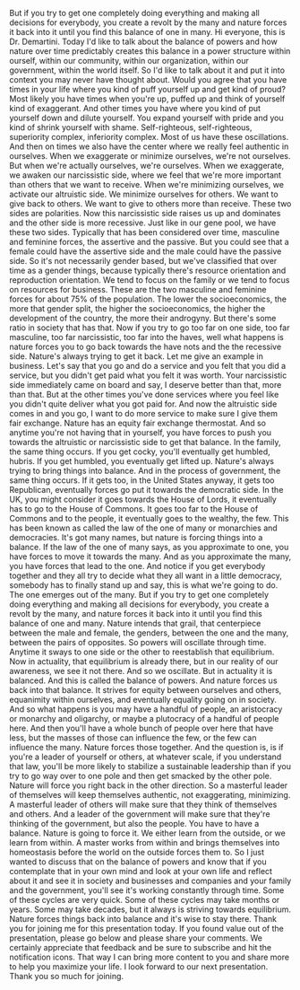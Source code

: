  But if you try to get one completely doing everything and making all decisions for everybody, you create a revolt by the many and nature forces it back into it until you find this balance of one in many. Hi everyone, this is Dr. Demartini. Today I'd like to talk about the balance of powers and how nature over time predictably creates this balance in a power structure within ourself, within our community, within our organization, within our government, within the world itself. So I'd like to talk about it and put it into context you may never have thought about. Would you agree that you have times in your life where you kind of puff yourself up and get kind of proud? Most likely you have times when you're up, puffed up and think of yourself kind of exaggerant. And other times you have where you kind of put yourself down and dilute yourself. You expand yourself with pride and you kind of shrink yourself with shame. Self-righteous, self-righteous, superiority complex, inferiority complex. Most of us have these oscillations. And then on times we also have the center where we really feel authentic in ourselves. When we exaggerate or minimize ourselves, we're not ourselves. But when we're actually ourselves, we're ourselves. When we exaggerate, we awaken our narcissistic side, where we feel that we're more important than others that we want to receive. When we're minimizing ourselves, we activate our altruistic side. We minimize ourselves for others. We want to give back to others. We want to give to others more than receive. These two sides are polarities. Now this narcissistic side raises us up and dominates and the other side is more recessive. Just like in our gene pool, we have these two sides. Typically that has been considered over time, masculine and feminine forces, the assertive and the passive. But you could see that a female could have the assertive side and the male could have the passive side. So it's not necessarily gender based, but we've classified that over time as a gender things, because typically there's resource orientation and reproduction orientation. We tend to focus on the family or we tend to focus on resources for business. These are the two masculine and feminine forces for about 75% of the population. The lower the socioeconomics, the more that gender split, the higher the socioeconomics, the higher the development of the country, the more their androgyny. But there's some ratio in society that has that. Now if you try to go too far on one side, too far masculine, too far narcissistic, too far into the haves, well what happens is nature forces you to go back towards the have nots and the the recessive side. Nature's always trying to get it back. Let me give an example in business. Let's say that you go and do a service and you felt that you did a service, but you didn't get paid what you felt it was worth. Your narcissistic side immediately came on board and say, I deserve better than that, more than that. But at the other times you've done services where you feel like you didn't quite deliver what you got paid for. And now the altruistic side comes in and you go, I want to do more service to make sure I give them fair exchange. Nature has an equity fair exchange thermostat. And so anytime you're not having that in yourself, you have forces to push you towards the altruistic or narcissistic side to get that balance. In the family, the same thing occurs. If you get cocky, you'll eventually get humbled, hubris. If you get humbled, you eventually get lifted up. Nature's always trying to bring things into balance. And in the process of government, the same thing occurs. If it gets too, in the United States anyway, it gets too Republican, eventually forces go put it towards the democratic side. In the UK, you might consider it goes towards the House of Lords, it eventually has to go to the House of Commons. It goes too far to the House of Commons and to the people, it eventually goes to the wealthy, the few. This has been known as called the law of the one of many or monarchies and democracies. It's got many names, but nature is forcing things into a balance. If the law of the one of many says, as you approximate to one, you have forces to move it towards the many. And as you approximate the many, you have forces that lead to the one. And notice if you get everybody together and they all try to decide what they all want in a little democracy, somebody has to finally stand up and say, this is what we're going to do. The one emerges out of the many. But if you try to get one completely doing everything and making all decisions for everybody, you create a revolt by the many, and nature forces it back into it until you find this balance of one and many. Nature intends that grail, that centerpiece between the male and female, the genders, between the one and the many, between the pairs of opposites. So powers will oscillate through time. Anytime it sways to one side or the other to reestablish that equilibrium. Now in actuality, that equilibrium is already there, but in our reality of our awareness, we see it not there. And so we oscillate. But in actuality it is balanced. And this is called the balance of powers. And nature forces us back into that balance. It strives for equity between ourselves and others, equanimity within ourselves, and eventually equality going on in society. And so what happens is you may have a handful of people, an aristocracy or monarchy and oligarchy, or maybe a plutocracy of a handful of people here. And then you'll have a whole bunch of people over here that have less, but the masses of those can influence the few, or the few can influence the many. Nature forces those together. And the question is, is if you're a leader of yourself or others, at whatever scale, if you understand that law, you'll be more likely to stabilize a sustainable leadership than if you try to go way over to one pole and then get smacked by the other pole. Nature will force you right back in the other direction. So a masterful leader of themselves will keep themselves authentic, not exaggerating, minimizing. A masterful leader of others will make sure that they think of themselves and others. And a leader of the government will make sure that they're thinking of the government, but also the people. You have to have a balance. Nature is going to force it. We either learn from the outside, or we learn from within. A master works from within and brings themselves into homeostasis before the world on the outside forces them to. So I just wanted to discuss that on the balance of powers and know that if you contemplate that in your own mind and look at your own life and reflect about it and see it in society and businesses and companies and your family and the government, you'll see it's working constantly through time. Some of these cycles are very quick. Some of these cycles may take months or years. Some may take decades, but it always is striving towards equilibrium. Nature forces things back into balance and it's wise to stay there. Thank you for joining me for this presentation today. If you found value out of the presentation, please go below and please share your comments. We certainly appreciate that feedback and be sure to subscribe and hit the notification icons. That way I can bring more content to you and share more to help you maximize your life. I look forward to our next presentation. Thank you so much for joining.